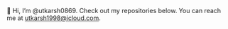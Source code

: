 👋 Hi, I’m @utkarsh0869. Check out my repositories below. You can reach me at utkarsh1998@icloud.com. 

